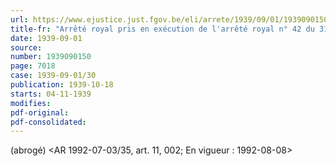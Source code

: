```yaml
---
url: https://www.ejustice.just.fgov.be/eli/arrete/1939/09/01/1939090150/justel
title-fr: "Arrêté royal pris en exécution de l'arrêté royal n° 42 du 31 août 1939 abrogeant et remplacant la loi du 2 août 1932, modifiée par les arrêtés royaux du 10 janvier 1935 et du 22 octobre 1937 et par la loi du 14 juillet 1938 relative à la bonne fin d'opérations d'exportation et créant un Office national du Ducroire. Voir modification(s)"
date: 1939-09-01
source:
number: 1939090150
page: 7018
case: 1939-09-01/30
publication: 1939-10-18
starts: 04-11-1939
modifies:
pdf-original:
pdf-consolidated:
---
```


(abrogé) <AR 1992-07-03/35, art. 11, 002;  En vigueur :  1992-08-08>
